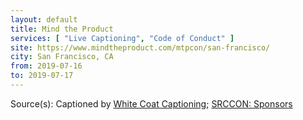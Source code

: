 ```yaml
---
layout: default
title: Mind the Product
services: [ "Live Captioning", "Code of Conduct" ]
site: https://www.mindtheproduct.com/mtpcon/san-francisco/
city: San Francisco, CA
from: 2019-07-16
to: 2019-07-17
---
```


Source(s): Captioned by [White Coat Captioning](http://www.whitecoatcaptioning.com/); [SRCCON: Sponsors](https://srccon.org/sponsors/)
